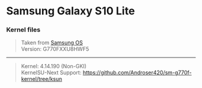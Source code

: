 # Samsung Galaxy S10 Lite
### Kernel files
> Taken from [Samsung OS](https://opensource.samsung.com/main)  
Version: G770FXXU8HWF5
---
> Kernel: 4.14.190 (Non-GKI)  
KernelSU-Next Support: https://github.com/Androser420/sm-g770f-kernel/tree/ksun
